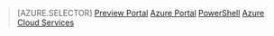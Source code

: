 > [AZURE.SELECTOR]
[Preview Portal](load-balancer-get-started-internet-classic-pportal.md)
[Azure Portal](load-balancer-get-started-internet-classic-portal.md)
[PowerShell](load-balancer-get-started-internet-classic-ps.md)
[Azure Cloud Services](load-balancer-get-started-internet-classic-cloud.md)
